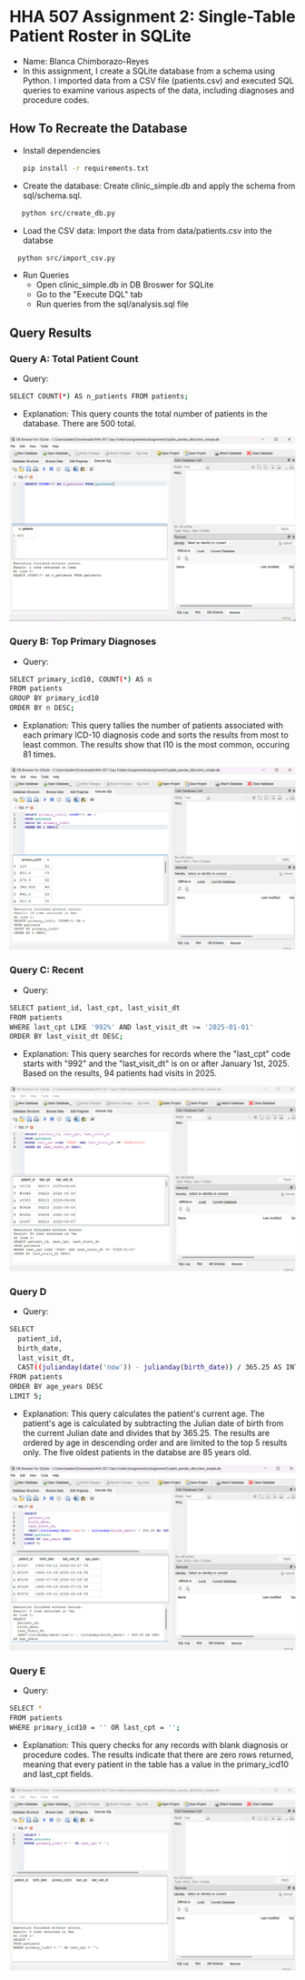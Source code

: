 # HHA 507 Assignment 2: Single-Table Patient Roster in SQLite
- Name: Blanca Chimborazo-Reyes
- In this assignment, I create a SQLite database from a schema using Python. I imported data from a CSV file (patients.csv) and executed SQL queries to examine various aspects of the data, including diagnoses and procedure codes.

## How To Recreate the Database
- Install dependencies
   ```bash
   pip install -r requirements.txt
   ```
- Create the database: Create clinic_simple.db and apply the schema from sql/schema.sql.
```bash
   python src/create_db.py
   ```
- Load the CSV data: Import the data from data/patients.csv into the databse
 ```bash
   python src/import_csv.py
   ```
- Run Queries
    - Open clinic_simple.db in DB Broswer for SQLite
    - Go to the "Execute DQL" tab
    - Run queries from the sql/analysis.sql file

## Query Results
### Query A: Total Patient Count
- Query:

```bash
SELECT COUNT(*) AS n_patients FROM patients;
   ```
- Explanation: This query counts the total number of patients in the database. There are 500 total. 

![QueryA](images/pic1.png)

### Query B: Top Primary Diagnoses
- Query:

```bash
SELECT primary_icd10, COUNT(*) AS n
FROM patients
GROUP BY primary_icd10
ORDER BY n DESC;
   ```
- Explanation: This query tallies the number of patients associated with each primary ICD-10 diagnosis code and sorts the results from most to least common. The results show that I10 is the most common, occuring 81 times. 

![QueryB](images/pic2.png)

### Query C: Recent 
- Query:

```bash
SELECT patient_id, last_cpt, last_visit_dt
FROM patients
WHERE last_cpt LIKE '992%' AND last_visit_dt >= '2025-01-01'
ORDER BY last_visit_dt DESC;
   ```
- Explanation: This query searches for records where the "last_cpt" code starts with "992" and the "last_visit_dt" is on or after January 1st, 2025. Based on the results, 94 patients had visits in 2025.  

![QueryC](images/pic3.png)

### Query D
- Query:

```bash
SELECT
  patient_id,
  birth_date,
  last_visit_dt,
  CAST((julianday(date('now')) - julianday(birth_date)) / 365.25 AS INT) AS age_years
FROM patients
ORDER BY age_years DESC
LIMIT 5;
   ```
- Explanation: This query calculates the patient's current age. The patient's age is calculated by subtracting the Julian date of birth from the current Julian date and divides that by 365.25. The results are ordered by age in descending order and are limited to the top 5 results only. The five oldest patients in the databse are 85 years old. 


![QueryD](images/pic4.png)

### Query E
- Query:

```bash
SELECT *
FROM patients
WHERE primary_icd10 = '' OR last_cpt = '';
   ```
- Explanation: This query checks for any records with blank diagnosis or procedure codes. The results indicate that there are zero rows returned, meaning that every patient in the table has a value in the primary_icd10 and last_cpt fields.

![QueryE](images/pic5.png)